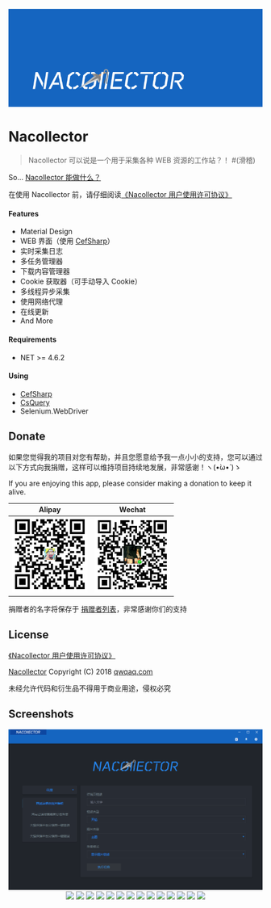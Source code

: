 <p align="center"><img src="./docs/NacollectorLogo_2.png"></p>

# Nacollector

> Nacollector 可以说是一个用于采集各种 WEB 资源的工作站？！ #(滑稽)

So... [Nacollector 能做什么？](https://github.com/Zneiat/Nacollector/wiki/What-you-can-do-with-Nacollector)

在使用 Nacollector 前，请仔细阅读[《Nacollector 用户使用许可协议》](./LICENSE)

#### Features
- Material Design
- WEB 界面（使用 [CefSharp](https://github.com/cefsharp/CefSharp)）
- 实时采集日志
- 多任务管理器
- 下载内容管理器
- Cookie 获取器（可手动导入 Cookie）
- 多线程异步采集
- 使用网络代理
- 在线更新
- And More

#### Requirements
- NET >= 4.6.2

#### Using
- [CefSharp](https://github.com/cefsharp/CefSharp)
- [CsQuery](https://github.com/jamietre/CsQuery)
- Selenium.WebDriver

## Donate
如果您觉得我的项目对您有帮助，并且您愿意给予我一点小小的支持，您可以通过以下方式向我捐赠，这样可以维持项目持续地发展，非常感谢！ヽ(•̀ω•́ )ゝ

If you are enjoying this app, please consider making a donation to keep it alive.

| Alipay | Wechat | 
| :------: | :------: | 
| <img width="150" src="./docs/donate/alipay.png"> | <img width="150" src="./docs/donate/wechat.png"> | 

捐赠者的名字将保存于 [捐赠者列表](https://github.com/qwqcode/donate-qwqaq)，非常感谢你们的支持

## License

[《Nacollector 用户使用许可协议》](./LICENSE)

[Nacollector](https://github.com/qwqcode/Nacollector) Copyright (C) 2018 [qwqaq.com](https://qwqaq.com)

未经允许代码和衍生品不得用于商业用途，侵权必究

## Screenshots
<p align="center">
<img src="./docs/screenshots/home.png">
<img src="./docs/screenshots/terminal.png">
<img src="./docs/screenshots/terminal1.png">
<img src="./docs/screenshots/terminal2.png">
<img src="./docs/screenshots/terminal3.png">
<img src="./docs/screenshots/terminal4.png">
<img src="./docs/screenshots/terminal5.png">
<img src="./docs/screenshots/terminal6.png">
<img src="./docs/screenshots/action.gif">
<img src="./docs/screenshots/cookie_getter.png">
<img src="./docs/screenshots/tasks.png">
<img src="./docs/screenshots/downloading.png">
<img src="./docs/screenshots/downloading1.png">
<img src="./docs/screenshots/settings.png">
<img src="./docs/screenshots/panel.gif">
</p>
